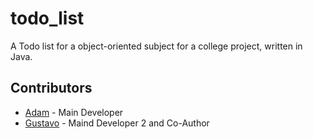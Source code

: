 # todo_list

A Todo list for a object-oriented subject for a college project, written in Java.


## Contributors

- [Adam](https://github.com/AJai3) - Main Developer
- [Gustavo](https://github.com/) - Maind Developer 2 and Co-Author
